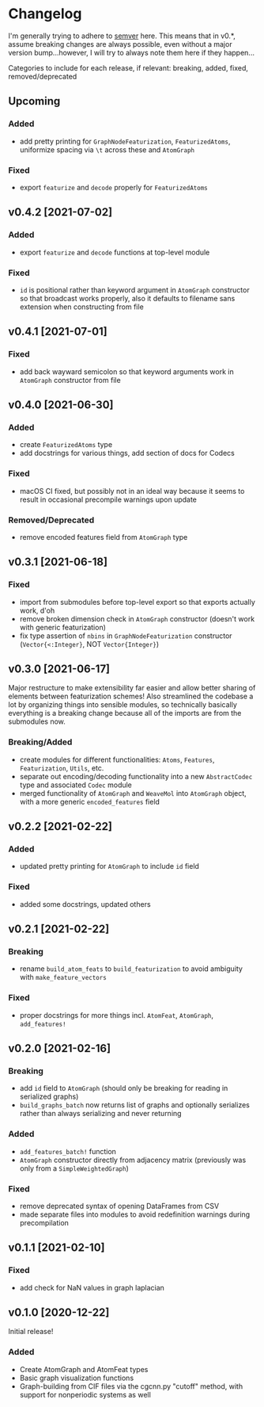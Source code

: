 # Changelog

I'm generally trying to adhere to [semver](https://semver.org) here. This means that in v0.*, assume breaking changes are always possible, even without a major version bump...however, I will try to always note them here if they happen...

Categories to include for each release, if relevant: breaking, added, fixed, removed/deprecated

## Upcoming
### Added
* add pretty printing for `GraphNodeFeaturization`, `FeaturizedAtoms`, uniformize spacing via `\t` across these and `AtomGraph`

### Fixed
* export `featurize` and `decode` properly for `FeaturizedAtoms`

## v0.4.2 [2021-07-02]
### Added
* export `featurize` and `decode` functions at top-level module

### Fixed
* `id` is positional rather than keyword argument in `AtomGraph` constructor so that broadcast works properly, also it defaults to filename sans extension when constructing from file

## v0.4.1 [2021-07-01]
### Fixed
* add back wayward semicolon so that keyword arguments work in `AtomGraph` constructor from file

## v0.4.0 [2021-06-30]
### Added
* create `FeaturizedAtoms` type
* add docstrings for various things, add section of docs for Codecs

### Fixed
* macOS CI fixed, but possibly not in an ideal way because it seems to result in occasional precompile warnings upon update

### Removed/Deprecated
* remove encoded features field from `AtomGraph` type

## v0.3.1 [2021-06-18]
### Fixed
* import from submodules before top-level export so that exports actually work, d'oh
* remove broken dimension check in `AtomGraph` constructor (doesn't work with generic featurization)
* fix type assertion of `nbins` in `GraphNodeFeaturization` constructor (`Vector{<:Integer}`, NOT `Vector{Integer}`)

## v0.3.0 [2021-06-17]
Major restructure to make extensibility far easier and allow better sharing of elements between featurization schemes! Also streamlined the codebase a lot by organizing things into sensible modules, so technically basically everything is a breaking change because all of the imports are from the submodules now.

### Breaking/Added
* create modules for different functionalities: `Atoms`, `Features`, `Featurization`, `Utils`, etc.
* separate out encoding/decoding functionality into a new `AbstractCodec` type and associated `Codec` module
* merged functionality of `AtomGraph` and `WeaveMol` into `AtomGraph` object, with a more generic `encoded_features` field

## v0.2.2 [2021-02-22]

### Added
* updated pretty printing for `AtomGraph` to include `id` field

### Fixed
* added some docstrings, updated others

## v0.2.1 [2021-02-22]
### Breaking
* rename `build_atom_feats` to `build_featurization` to avoid ambiguity with `make_feature_vectors`

### Fixed
* proper docstrings for more things incl. `AtomFeat`, `AtomGraph`, `add_features!`

## v0.2.0 [2021-02-16]
### Breaking
* add `id` field to `AtomGraph` (should only be breaking for reading in serialized graphs)
* `build_graphs_batch` now returns list of graphs and optionally serializes rather than always serializing and never returning

### Added
* `add_features_batch!` function
* `AtomGraph` constructor directly from adjacency matrix (previously was only from a `SimpleWeightedGraph`)

### Fixed
* remove deprecated syntax of opening DataFrames from CSV
* made separate files into modules to avoid redefinition warnings during precompilation

## v0.1.1 [2021-02-10]

### Fixed
* add check for NaN values in graph laplacian

## v0.1.0 [2020-12-22]
Initial release!

### Added
* Create AtomGraph and AtomFeat types
* Basic graph visualization functions
* Graph-building from CIF files via the cgcnn.py "cutoff" method, with support for nonperiodic systems as well
